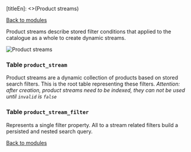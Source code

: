 [titleEn]: <>(Product streams)

[Back to modules](./../10-modules.md)

Product streams describe stored filter conditions that applied to the catalogue as a whole to create dynamic streams.

![Product streams](./dist/erd-shopware-core-content-productstream.svg)


### Table `product_stream`

Product streams are a dynamic collection of products based on stored search filters. This is the root table representing these filters. *Attention: after creation, product streams need to be indexed, they can not be used until `invalid` is `false`*


### Table `product_stream_filter`

Represents a single filter property. All to a stream related filters build a persisted and nested search query.


[Back to modules](./../10-modules.md)
